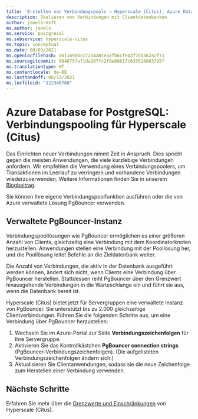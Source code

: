 ```yaml
---
title: 'Erstellen von Verbindungspools – Hyperscale (Citus): Azure Database for PostgreSQL'
description: Skalieren von Verbindungen mit Clientdatenbanken
author: jonels-msft
ms.author: jonels
ms.service: postgresql
ms.subservice: hyperscale-citus
ms.topic: conceptual
ms.date: 08/03/2021
ms.openlocfilehash: d611698bcc72a4a8ceaafb6cfe43f7da362acf71
ms.sourcegitcommit: 0046757af1da267fc2f0e88617c633524883795f
ms.translationtype: HT
ms.contentlocale: de-DE
ms.lasthandoff: 08/13/2021
ms.locfileid: "122346760"
---
```

# <a name="azure-database-for-postgresql--hyperscale-citus-connection-pooling"></a>Azure Database for PostgreSQL: Verbindungspooling für Hyperscale (Citus)

Das Einrichten neuer Verbindungen nimmt Zeit in Anspruch. Dies spricht gegen die meisten Anwendungen, die viele kurzlebige Verbindungen anfordern. Wir empfehlen die Verwendung eines Verbindungspoolers, um Transaktionen im Leerlauf zu verringern und vorhandene Verbindungen wiederzuverwenden. Weitere Informationen finden Sie in unserem [Blogbeitrag](https://techcommunity.microsoft.com/t5/azure-database-for-postgresql/not-all-postgres-connection-pooling-is-equal/ba-p/825717).

Sie können Ihre eigene Verbindungspoolfunktion ausführen oder die von Azure verwaltete Lösung PgBouncer verwenden.

## <a name="managed-pgbouncer"></a>Verwaltete PgBouncer-Instanz

Verbindungspoollösungen wie PgBouncer ermöglichen es einer größeren Anzahl von Clients, gleichzeitig eine Verbindung mit dem Koordinatorknoten herzustellen. Anwendungen stellen eine Verbindung mit der Poollösung her, und die Poollösung leitet Befehle an die Zieldatenbank weiter.

Die Anzahl von Verbindungen, die aktiv in der Datenbank ausgeführt werden können, ändert sich nicht, wenn Clients eine Verbindung über PgBouncer herstellen. Stattdessen reiht PgBouncer über den Grenzwert hinausgehende Verbindungen in die Warteschlange ein und führt sie aus, wenn die Datenbank bereit ist.

Hyperscale (Citus) bietet jetzt für Servergruppen eine verwaltete Instanz von PgBouncer. Sie unterstützt bis zu 2.000 gleichzeitige Clientverbindungen.  Führen Sie die folgenden Schritte aus, um eine Verbindung über PgBouncer herzustellen:

1. Wechseln Sie im Azure-Portal zur Seite **Verbindungszeichenfolgen** für Ihre Servergruppe.
2. Aktivieren Sie das Kontrollkästchen **PgBouncer connection strings** (PgBouncer-Verbindungszeichenfolgen). (Die aufgelisteten Verbindungszeichenfolgen ändern sich.)
3. Aktualisieren Sie Clientanwendungen, sodass sie die neue Zeichenfolge zum Herstellen einer Verbindung verwenden.

## <a name="next-steps"></a>Nächste Schritte

Erfahren Sie mehr über die [Grenzwerte und Einschränkungen](concepts-hyperscale-limits.md) von Hyperscale (Citus).
